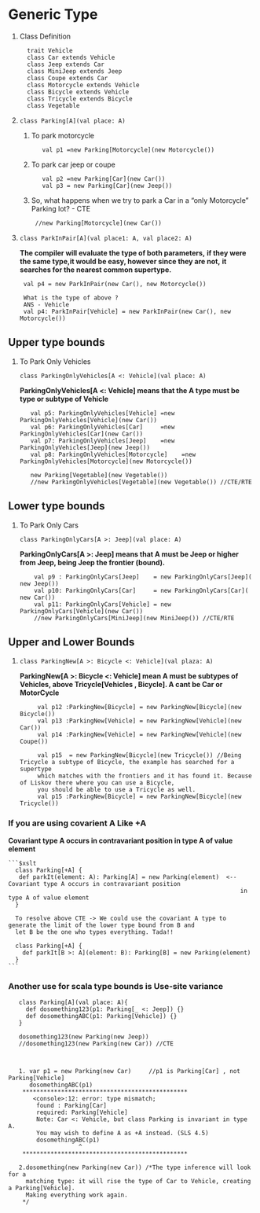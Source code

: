 # Generic Type


1. Class Definition
   ```$xslt
     trait Vehicle
     class Car extends Vehicle
     class Jeep extends Car
     class MiniJeep extends Jeep
     class Coupe extends Car
     class Motorcycle extends Vehicle
     class Bicycle extends Vehicle
     class Tricycle extends Bicycle
     class Vegetable
   ```
2. `class Parking[A](val place: A) `

   1. To park motorcycle
      ```$xslt
         val p1 =new Parking[Motorcycle](new Motorcycle())
      ```
   1. To park car jeep or coupe
      ```$xslt
         val p2 =new Parking[Car](new Car())
         val p3 = new Parking[Car](new Jeep())
      ```
        
   1. So, what happens when we try to park a Car in a “only Motorcycle” Parking lot? - CTE
      ```$xslt
       //new Parking[Motorcycle](new Car())
      ```
        
        
3. `class ParkInPair[A](val place1: A, val place2: A) `
   
   **The compiler will evaluate the type of both parameters,**
   **if they were the same type,it would be easy, however since they are not,**
   **it searches for the nearest common supertype.**
   
   
   ```$xslt
    val p4 = new ParkInPair(new Car(), new Motorcycle())
    
    What is the type of above ?
    ANS - Vehicle      
    val p4: ParkInPair[Vehicle] = new ParkInPair(new Car(), new Motorcycle())               
   ``` 
## Upper type bounds   

1. To Park Only Vehicles 
   
   `class ParkingOnlyVehicles[A <: Vehicle](val place: A)`
   
   **ParkingOnlyVehicles[A <: Vehicle] means that the A type must be type or subtype of Vehicle**
   
   ```$xslt
      val p5: ParkingOnlyVehicles[Vehicle] =new ParkingOnlyVehicles[Vehicle](new Car())
      val p6: ParkingOnlyVehicles[Car]     =new ParkingOnlyVehicles[Car](new Car())
      val p7: ParkingOnlyVehicles[Jeep]    =new ParkingOnlyVehicles[Jeep](new Jeep())
      val p8: ParkingOnlyVehicles[Motorcycle]    =new ParkingOnlyVehicles[Motorcycle](new Motorcycle())
   
      new Parking[Vegetable](new Vegetable())
      //new ParkingOnlyVehicles[Vegetable](new Vegetable()) //CTE/RTE
   ```
## Lower type bounds

1. To Park Only Cars   

    `class ParkingOnlyCars[A >: Jeep](val place: A)`   
    
    **ParkingOnlyCars[A >: Jeep] means that A must be Jeep or higher from Jeep, being Jeep the frontier (bound).**
    
    ```$xslt
        val p9 : ParkingOnlyCars[Jeep]    = new ParkingOnlyCars[Jeep]( new Jeep())
        val p10: ParkingOnlyCars[Car]     = new ParkingOnlyCars[Car]( new Car())
        val p11: ParkingOnlyCars[Vehicle] = new ParkingOnlyCars[Vehicle](new Car())
        //new ParkingOnlyCars[MiniJeep](new MiniJeep()) //CTE/RTE
    ```

## Upper and Lower Bounds   
   
1.  `class ParkingNew[A >: Bicycle <: Vehicle](val plaza: A)`
    
    **ParkingNew[A >: Bicycle <: Vehicle] mean A must be subtypes of Vehicles, above Tricycle[Vehicles , Bicycle]. A cant be Car or MotorCycle**
    
    ```$xslt
         val p12 :ParkingNew[Bicycle] = new ParkingNew[Bicycle](new Bicycle())
         val p13 :ParkingNew[Vehicle] = new ParkingNew[Vehicle](new Car())
         val p14 :ParkingNew[Vehicle] = new ParkingNew[Vehicle](new Coupe())
         
         val p15  = new ParkingNew[Bicycle](new Tricycle()) //Being Tricycle a subtype of Bicycle, the example has searched for a supertype
         which matches with the frontiers and it has found it. Because of Liskov there where you can use a Bicycle,
         you should be able to use a Tricycle as well.
         val p15 :ParkingNew[Bicycle] = new ParkingNew[Bicycle](new Tricycle())
    ```

### If you are using covarient A  Like +A

**Covariant type A occurs in contravariant position in type A of value element**
    
    ```$xslt
      class Parking[+A] {
       def parkIt(element: A): Parking[A] = new Parking(element)  <-- Covariant type A occurs in contravariant position
                                                                      in type A of value element
      }
      
      To resolve above CTE -> We could use the covariant A type to generate the limit of the lower type bound from B and 
      let B be the one who types everything. Tada!!
      
      class Parking[+A] {
        def parkIt[B >: A](element: B): Parking[B] = new Parking(element)
      }
    ```  
    
### Another use for scala type bounds is Use-site variance

   ```$xslt
      class Parking[A](val place: A){
        def dosomething123(p1: Parking[_ <: Jeep]) {}
        def dosomethingABC(p1: Parking[Vehicle]) {}
      }

      dosomething123(new Parking(new Jeep))
      //dosomething123(new Parking(new Car)) //CTE



      1. var p1 = new Parking(new Car)     //p1 is Parking[Car] , not Parking[Vehicle] 
         dosomethingABC(p1)
       ***********************************************
          <console>:12: error: type mismatch;
           found : Parking[Car]
           required: Parking[Vehicle]
           Note: Car <: Vehicle, but class Parking is invariant in type A.
           You may wish to define A as +A instead. (SLS 4.5)
           dosomethingABC(p1)
                       ^ 
       ***********************************************
      
      2.dosomething(new Parking(new Car)) /*The type inference will look for a
        matching type: it will rise the type of Car to Vehicle, creating a Parking[Vehicle]. 
        Making everything work again.
       */
   ```    